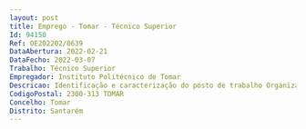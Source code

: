 ```yaml
--- 
layout: post
title: Emprego - Tomar - Técnico Superior
Id: 94150
Ref: OE202202/0639
DataAbertura: 2022-02-21
DataFecho: 2022-03-07
Trabalho: Técnico Superior
Empregador: Instituto Politécnico de Tomar
Descricao: Identificação e caracterização do posto de trabalho Organizar, acompanhar e gerir processos de execução financeira, verificação dos pressupostos para a realização da despesa Elaboração de reportes financeiros à gestão do Instituto Dar apoio de elevada complexidade, à execução e interpretação dos factos contabilísticos com relevância à contabilidade de gestão assegurando o registo e o controlo orçamental dos processos e a respetiva assessoria técnica nas áreas relativas às normas de execução financeira e princípios contabilísticos em vigor Interpretação e classificação de documentos de acordo com as normas de contabilidade pública conforme o SNC AP Apuramento de dados, sua gestão e interpretação para efeitos de reporte à tutela e outras entidades públicas Produção de contributos para os processos de prestação de contas.
CodigoPostal: 2300-313 TOMAR
Concelho: Tomar
Distrito: Santarém
--- 
```

